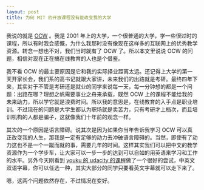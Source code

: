 ```yaml
---
layout: post
title: 为何 MIT 的开放课程没有能改变我的大学
---
```


我说的就是 [OCW](http://ocw.mit.edu/) 。我是 2001
年上的大学，一个很普通的大学，学一些很过时的课程，所以有时我会感慨，为什么我那时没有像现在这样多的互联网上的优秀教学资源。转念一想也不对，我们当时就有了
OCW 了。所以本文里说说 OCW 的问题，相信对现在正在搞在线教育的人也是个借鉴。

我不看 OCW
的最主要原因是它和我的实际择业距离太远。还记得上大学的第一天开家长会，我们系的高书记就跟大家讲，未来我们的出路就是考研。最终四年下来，其实对于不管是考研还是就业的同学来说每一天，每一分钟想的都是一个问题：出路在哪？理想之帆需要事业之舟来承载，既然
OCW
上的课程不能给我的未来助力，所以学它就是浪费时间。所以我的意思是，在线教育的入手点是职业培训。不过现在的问题是大学生都认为职场就是卖苦力，只有考研才上档次，而且培训机构的人都是骗子，这就像我们十年前的观念一样。

其次的一个原因是语言障碍。说其次是因为如果你当年告诉我学习 OCW
可以真正改变我的人生，那我是一定有足够的动力去冲破语言障碍的。当然，即使有了动力这也不是一个一蹴而就的事，需要几年的时间。这样其实我们可以把中文的教学资源作为一个学步车，让大家可以一步一步的达到可以自如的用英语来学习和工作的水平。另外今天刚看到
 [youku 的 udacity 的课程](http://www.youku.com/playlist_show/id_19174630.html)做了一个很好的尝试，中英文双语字幕，你可以任选一种，其实大部分的同学只要看英文字幕就可以走下来了。

嗯，这两个问题依然存在，不过情况在变好。

